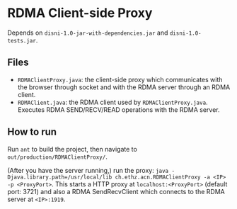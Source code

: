 # RDMA Client-side Proxy

Depends on `disni-1.0-jar-with-dependencies.jar` and `disni-1.0-tests.jar`.

## Files

- `RDMAClientProxy.java`: the client-side proxy which communicates with the browser through socket and with the RDMA server through an RDMA client.
- `RDMAClient.java`: the RDMA client used by `RDMAClientProxy.java`. Executes RDMA SEND/RECV/READ operations with the RDMA server.

## How to run

Run `ant` to build the project, then navigate to `out/production/RDMAClientProxy/`.

(After you have the server running,) run the proxy: `java -Djava.library.path=/usr/local/lib ch.ethz.acn.RDMAClientProxy -a <IP> -p <ProxyPort>`. This starts a HTTP proxy at `localhost:<ProxyPort>` (default port: 3721) and also a RDMA SendRecvClient which connects to the RDMA server at `<IP>:1919`.

